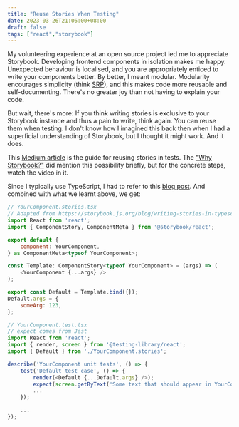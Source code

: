```yaml
---
title: "Reuse Stories When Testing"
date: 2023-03-26T21:06:00+08:00
draft: false
tags: ["react","storybook"]
---
```

My volunteering experience at an open source project led me to appreciate Storybook. Developing frontend components in isolation makes me happy. Unexpected behaviour is localised, and you are appropriately enticed to write your components better. By better, I meant modular. Modularity encourages simplicity (think [SRP](https://en.wikipedia.org/wiki/Single-responsibility_principle)), and this makes code more reusable and self-documenting. There's no greater joy than not having to explain your code.

But wait, there's more: If you think writing stories is exclusive to your Storybook instance and thus a pain to write, think again. You can reuse them when testing. I don't know how I imagined this back then when I had a superficial understanding of Storybook, but I thought it might work. And it does.

This [Medium article](https://medium.com/storybookjs/storybook-%EF%B8%8F-testing-library-f5fd63e106a0) is the guide for reusing stories in tests. The ["Why Storybook?"](https://storybook.js.org/docs/react/get-started/why-storybook) did mention this possibility briefly, but for the concrete steps, watch the video in it.

Since I typically use TypeScript, I had to refer to this [blog post](https://storybook.js.org/blog/writing-stories-in-typescript/). And combined with what we learnt above, we get:

```javascript
// YourComponent.stories.tsx
// Adapted from https://storybook.js.org/blog/writing-stories-in-typescript/
import React from 'react';
import { ComponentStory, ComponentMeta } from '@storybook/react';

export default {
    component: YourComponent,
} as ComponentMeta<typeof YourComponent>;

const Template: ComponentStory<typeof YourComponent> = (args) => (
    <YourComponent {...args} />
);

export const Default = Template.bind({});
Default.args = {
    someArg: 123,
};

// YourComponent.test.tsx
// expect comes from Jest
import React from 'react';
import { render, screen } from '@testing-library/react';
import { Default } from './YourComponent.stories';

describe('YourComponent unit tests', () => {
    test('Default test case', () => {
        render(<Default {...Default.args} />);
        expect(screen.getByText('Some text that should appear in YourComponent')).toBeDefined();
        ...
    });

    ...
});
```
